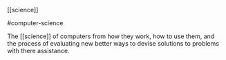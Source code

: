 [[science]]

#computer-science

The [[science]] of computers from how they work, how to use them, and the process of evaluating new better ways to devise solutions to problems with there assistance.
